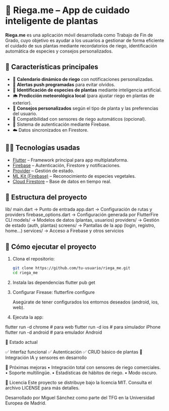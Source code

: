 # 🌱 Riega.me – App de cuidado inteligente de plantas

**Riega.me** es una aplicación móvil desarrollada como Trabajo de Fin de Grado, cuyo objetivo es ayudar a los usuarios a gestionar de forma eficiente el cuidado de sus plantas mediante recordatorios de riego, identificación automática de especies y consejos personalizados.

## 📱 Características principales

- 📆 **Calendario dinámico de riego** con notificaciones personalizadas.
- 🔔 **Alertas push programadas** para evitar olvidos.
- 🤖 **Identificación de especies de plantas** mediante inteligencia artificial.
- 🌦️ **Predicción meteorológica local** (para ajustar riego en plantas de exterior).
- 🌿 **Consejos personalizados** según el tipo de planta y las preferencias del usuario.
- 📡 Compatibilidad con sensores de riego automáticos (opcional).
- 🔐 Sistema de autenticación mediante Firebase.
- ☁️ Datos sincronizados en Firestore.

## 🧑‍💻 Tecnologías usadas

- [Flutter](https://flutter.dev/) – Framework principal para app multiplataforma.
- [Firebase](https://firebase.google.com/) – Autenticación, Firestore y notificaciones.
- [Provider](https://pub.dev/packages/provider) – Gestión de estado.
- [ML Kit (Firebase)](https://firebase.google.com/products/ml) – Reconocimiento de especies vegetales.
- [Cloud Firestore](https://firebase.google.com/docs/firestore) – Base de datos en tiempo real.

## 📁 Estructura del proyecto

lib/
  main.dart                → Punto de entrada
  app.dart                 → Configuración de rutas y providers
  firebase_options.dart    → Configuración generada por FlutterFire CLI
  models/                  → Modelos de datos (plantas, usuarios)
  providers/               → Gestión de estado (auth, plantas)
  screens/                 → Pantallas de la app (login, registro, home…)
  services/                → Acceso a Firebase y otros servicios

## 🚀 Cómo ejecutar el proyecto

1. Clona el repositorio:

   ```bash
   git clone https://github.com/tu-usuario/riega_me.git
   cd riega_me
   
2. Instala las dependencias
   flutter pub get

3. Configurar Firease:
   flutterfire configure

   Asegúrate de tener configurados los entornos deseados (android, ios, web).

4. Ejecuta la app:

  flutter run -d chrome           # para web
  flutter run -d ios              # para simulador iPhone
  flutter run -d android          # para emulador Android

  📌 Estado actual

✅ Interfaz funcional
✅ Autenticación
✅ CRUD básico de plantas
🚧 Integración IA y sensores en desarrollo

🧪 Próximas mejoras
	•	Integración total con sensores de riego comerciales.
	•	Soporte multilingüe.
	•	Estadísticas de hábitos de riego.
	•	Modo oscuro.

📄 Licencia
Este proyecto se distribuye bajo la licencia MIT. Consulta el archivo LICENSE para más detalles.

Desarrollado por Miguel Sánchez como parte del TFG en la Universidad Europea de Madrid.
   
